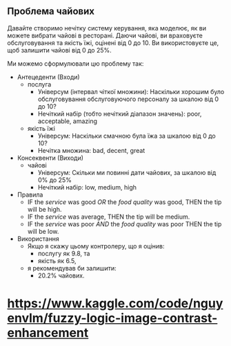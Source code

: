 Проблема чайових
-------------------------------------------------------------------------

Давайте створимо нечітку систему керування, яка моделює, як ви можете вибрати чайові в ресторані. Даючи чайові, ви враховуєте обслуговування та якість їжі, оцінені від 0 до 10. Ви використовуєте це, щоб залишити чайові від 0 до 25%.

Ми можемо сформулювали цю проблему так:

*   Антецеденти (Входи)
    *   послуга
        *   Універсум (інтервал чіткої множини): Наскільки хорошим було обслуговування обслуговуючого персоналу за шкалою від 0 до 10?
        *   Нечіткий набір (тобто нечіткий діапазон значень): poor, acceptable, amazing
     * якість їжі
        *   Універсум: Наскільки смачною була їжа за шкалою від 0 до 10?
        *   Нечітка множина: bad, decent, great
*   Консеквенти (Виходи)
    *   чайові
        *   Універсум: Скільки ми повинні дати чайових, за шкалою від 0% до 25%
        *   Нечіткий набір: low, medium, high
*   Правила
    *   IF the _service_ was good _OR_ the _food quality_ was good, THEN the tip will be high.
    *   IF the _service_ was average, THEN the tip will be medium.
    *   IF the _service_ was poor _AND_ the _food quality_ was poor THEN the tip will be low.
*   Використання
    *   Якщо я скажу цьому контролеру, що я оцінив:
        *   послугу як 9.8, та
        *   якість як 6.5,
    *   я рекомендував би залишити:
        *   20.2% чайових.


# https://www.kaggle.com/code/nguyenvlm/fuzzy-logic-image-contrast-enhancement

